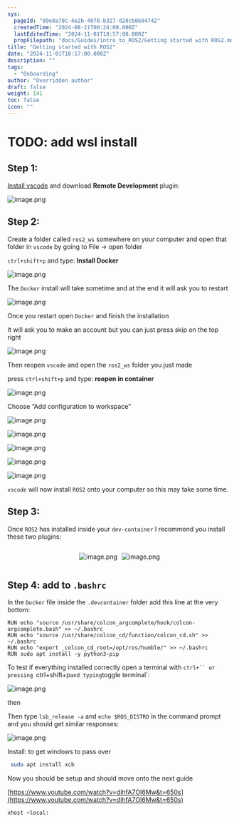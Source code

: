 ```yaml
---
sys:
  pageId: "89e0a78c-4e2b-4070-b327-d28cb0694742"
  createdTime: "2024-08-21T00:24:00.000Z"
  lastEditedTime: "2024-11-01T18:57:00.000Z"
  propFilepath: "docs/Guides/intro_to_ROS2/Getting started with ROS2.md"
title: "Getting started with ROS2"
date: "2024-11-01T18:57:00.000Z"
description: ""
tags:
  - "Onboarding"
author: "Overridden author"
draft: false
weight: 141
toc: false
icon: ""
---
```


# TODO: add wsl install

## Step 1:

[Install vscode](https://code.visualstudio.com/download) and download **Remote Development** plugin:

![image.png](https://prod-files-secure.s3.us-west-2.amazonaws.com/d518164a-d88e-44d1-a4ee-3adb3bd8bce0/efb52993-1881-4a40-b95e-6f020334f022/image.png?X-Amz-Algorithm=AWS4-HMAC-SHA256&X-Amz-Content-Sha256=UNSIGNED-PAYLOAD&X-Amz-Credential=ASIAZI2LB4665MF76POD%2F20250213%2Fus-west-2%2Fs3%2Faws4_request&X-Amz-Date=20250213T131547Z&X-Amz-Expires=3600&X-Amz-Security-Token=IQoJb3JpZ2luX2VjEO3%2F%2F%2F%2F%2F%2F%2F%2F%2F%2FwEaCXVzLXdlc3QtMiJHMEUCIGsS%2FN7Z5%2FvpeNhKCI7qTWOOfQKMFOBiUKXVkY7RWHUJAiEAzDOi7pfCdc4BgfM1ZTDS%2BQbwIwuXZROmkHp88ZcYe2gq%2FwMIFhAAGgw2Mzc0MjMxODM4MDUiDJFgHXYLc8nfmfFLKCrcA39rAFvK0BpgqFYV8QZoTrCBhhM3LMWkCd8fa%2FACHnL5W7JqCFSiOedKQAfgxINV3i4IWy8sAeED0Mm4gZr11EismQkl59zVzUMw95SAeKW5SHL3FYfMxrY6L8eMwLsMrR8llouttdXupsR%2FG0JVuDhnGeC4Iilv6tGxSxGxQOEL665pR7KnXosDCURpnf2HVyAB8LF5nr0rhJYP%2BCfvqLFgBd20QIrj5FoV3quYILCNSat8DtCtVfMLto5uPKdfx0wcgNqiD5IYr9XbIMaQpXSGeO9p4mKrYqmBsrMRJhzpCXeLnL%2FDFi9i0uP%2FXfzs%2FLXPk8LCbC9VFGyACF%2Byns6LCfeSCVTFZejl0tKql58DME15B0tKI2oLWPCp7cVyPr7lylHJj7tNQHA%2BUE5cJ%2FgqzXBeG32Kpbw5jnRUq3OeqyvRFBKQ%2B%2BDWGWp0fcdQgj17ZFwP7SSEOOzEPEo2w8SzJgJOvwOr0tZjL5s4qJHrjpBhSfKexaRrC2m2e%2F7r1sTI9KcFBK5lsqR5hD38JfsdWPSqh4YdcnXqj%2B%2F%2B1Rqn9FRkOUp2SXuMPdQpNz6BYU2vNxqV7rENhytAwp0e0h7lyi16Up3LddAiisL86Kaepedbmr%2BUQfEY%2FtvKMKrdt70GOqUB%2BuDEwoV88mNLqv2cKQhqJBW7S6lYM0DrgGUlt2a4AQs9owOK%2BA3oW7Q39cItuXsv2CrxV%2FSDlpOKN6BgxRT5%2Bt5I%2BNeO%2FBMU6dWWJdbNQQbAqPkXaG9cqXpYk6EKdpW3Em0fu1pyRgdxbXznfzil2FOGdNk7MogCT%2BqiZAlyrvxU%2F5SeYJCviGkVY0zML8FzzFLrI67S9abr33YeCG9hBorpZ1rV&X-Amz-Signature=dcf184312e2c02d9d1a00fcfc48f3bba000171a4323c2546e7dc2dac4c0b19bf&X-Amz-SignedHeaders=host&x-id=GetObject)

## Step 2:

Create a folder called `ros2_ws` somewhere on your computer and open that folder in `vscode` by going to File → open folder 

`ctrl+shift+p` and type: **Install Docker**

![image.png](https://prod-files-secure.s3.us-west-2.amazonaws.com/d518164a-d88e-44d1-a4ee-3adb3bd8bce0/2269dc0e-1cd5-47ff-bceb-c04ad9b2eab0/image.png?X-Amz-Algorithm=AWS4-HMAC-SHA256&X-Amz-Content-Sha256=UNSIGNED-PAYLOAD&X-Amz-Credential=ASIAZI2LB4665MF76POD%2F20250213%2Fus-west-2%2Fs3%2Faws4_request&X-Amz-Date=20250213T131547Z&X-Amz-Expires=3600&X-Amz-Security-Token=IQoJb3JpZ2luX2VjEO3%2F%2F%2F%2F%2F%2F%2F%2F%2F%2FwEaCXVzLXdlc3QtMiJHMEUCIGsS%2FN7Z5%2FvpeNhKCI7qTWOOfQKMFOBiUKXVkY7RWHUJAiEAzDOi7pfCdc4BgfM1ZTDS%2BQbwIwuXZROmkHp88ZcYe2gq%2FwMIFhAAGgw2Mzc0MjMxODM4MDUiDJFgHXYLc8nfmfFLKCrcA39rAFvK0BpgqFYV8QZoTrCBhhM3LMWkCd8fa%2FACHnL5W7JqCFSiOedKQAfgxINV3i4IWy8sAeED0Mm4gZr11EismQkl59zVzUMw95SAeKW5SHL3FYfMxrY6L8eMwLsMrR8llouttdXupsR%2FG0JVuDhnGeC4Iilv6tGxSxGxQOEL665pR7KnXosDCURpnf2HVyAB8LF5nr0rhJYP%2BCfvqLFgBd20QIrj5FoV3quYILCNSat8DtCtVfMLto5uPKdfx0wcgNqiD5IYr9XbIMaQpXSGeO9p4mKrYqmBsrMRJhzpCXeLnL%2FDFi9i0uP%2FXfzs%2FLXPk8LCbC9VFGyACF%2Byns6LCfeSCVTFZejl0tKql58DME15B0tKI2oLWPCp7cVyPr7lylHJj7tNQHA%2BUE5cJ%2FgqzXBeG32Kpbw5jnRUq3OeqyvRFBKQ%2B%2BDWGWp0fcdQgj17ZFwP7SSEOOzEPEo2w8SzJgJOvwOr0tZjL5s4qJHrjpBhSfKexaRrC2m2e%2F7r1sTI9KcFBK5lsqR5hD38JfsdWPSqh4YdcnXqj%2B%2F%2B1Rqn9FRkOUp2SXuMPdQpNz6BYU2vNxqV7rENhytAwp0e0h7lyi16Up3LddAiisL86Kaepedbmr%2BUQfEY%2FtvKMKrdt70GOqUB%2BuDEwoV88mNLqv2cKQhqJBW7S6lYM0DrgGUlt2a4AQs9owOK%2BA3oW7Q39cItuXsv2CrxV%2FSDlpOKN6BgxRT5%2Bt5I%2BNeO%2FBMU6dWWJdbNQQbAqPkXaG9cqXpYk6EKdpW3Em0fu1pyRgdxbXznfzil2FOGdNk7MogCT%2BqiZAlyrvxU%2F5SeYJCviGkVY0zML8FzzFLrI67S9abr33YeCG9hBorpZ1rV&X-Amz-Signature=d9d36c5429f97bf011e1cb47440cac8dcac35f16547c3f1a7ea5ef749f5db433&X-Amz-SignedHeaders=host&x-id=GetObject)

The `Docker` install will take sometime and at the end it will ask you to restart

![image.png](https://prod-files-secure.s3.us-west-2.amazonaws.com/d518164a-d88e-44d1-a4ee-3adb3bd8bce0/ed233f78-be33-4b1f-b89c-9c346c0e961e/image.png?X-Amz-Algorithm=AWS4-HMAC-SHA256&X-Amz-Content-Sha256=UNSIGNED-PAYLOAD&X-Amz-Credential=ASIAZI2LB4665MF76POD%2F20250213%2Fus-west-2%2Fs3%2Faws4_request&X-Amz-Date=20250213T131547Z&X-Amz-Expires=3600&X-Amz-Security-Token=IQoJb3JpZ2luX2VjEO3%2F%2F%2F%2F%2F%2F%2F%2F%2F%2FwEaCXVzLXdlc3QtMiJHMEUCIGsS%2FN7Z5%2FvpeNhKCI7qTWOOfQKMFOBiUKXVkY7RWHUJAiEAzDOi7pfCdc4BgfM1ZTDS%2BQbwIwuXZROmkHp88ZcYe2gq%2FwMIFhAAGgw2Mzc0MjMxODM4MDUiDJFgHXYLc8nfmfFLKCrcA39rAFvK0BpgqFYV8QZoTrCBhhM3LMWkCd8fa%2FACHnL5W7JqCFSiOedKQAfgxINV3i4IWy8sAeED0Mm4gZr11EismQkl59zVzUMw95SAeKW5SHL3FYfMxrY6L8eMwLsMrR8llouttdXupsR%2FG0JVuDhnGeC4Iilv6tGxSxGxQOEL665pR7KnXosDCURpnf2HVyAB8LF5nr0rhJYP%2BCfvqLFgBd20QIrj5FoV3quYILCNSat8DtCtVfMLto5uPKdfx0wcgNqiD5IYr9XbIMaQpXSGeO9p4mKrYqmBsrMRJhzpCXeLnL%2FDFi9i0uP%2FXfzs%2FLXPk8LCbC9VFGyACF%2Byns6LCfeSCVTFZejl0tKql58DME15B0tKI2oLWPCp7cVyPr7lylHJj7tNQHA%2BUE5cJ%2FgqzXBeG32Kpbw5jnRUq3OeqyvRFBKQ%2B%2BDWGWp0fcdQgj17ZFwP7SSEOOzEPEo2w8SzJgJOvwOr0tZjL5s4qJHrjpBhSfKexaRrC2m2e%2F7r1sTI9KcFBK5lsqR5hD38JfsdWPSqh4YdcnXqj%2B%2F%2B1Rqn9FRkOUp2SXuMPdQpNz6BYU2vNxqV7rENhytAwp0e0h7lyi16Up3LddAiisL86Kaepedbmr%2BUQfEY%2FtvKMKrdt70GOqUB%2BuDEwoV88mNLqv2cKQhqJBW7S6lYM0DrgGUlt2a4AQs9owOK%2BA3oW7Q39cItuXsv2CrxV%2FSDlpOKN6BgxRT5%2Bt5I%2BNeO%2FBMU6dWWJdbNQQbAqPkXaG9cqXpYk6EKdpW3Em0fu1pyRgdxbXznfzil2FOGdNk7MogCT%2BqiZAlyrvxU%2F5SeYJCviGkVY0zML8FzzFLrI67S9abr33YeCG9hBorpZ1rV&X-Amz-Signature=b1f2faac8574cd1d3a95aabf52f2f7797c3f1ff2f5748fb478cb35323c1d0485&X-Amz-SignedHeaders=host&x-id=GetObject)

Once you restart open `Docker` and finish the installation

It will ask you to make an account but you can just press skip on the top right

![image.png](https://prod-files-secure.s3.us-west-2.amazonaws.com/d518164a-d88e-44d1-a4ee-3adb3bd8bce0/21010ad9-1659-4fd9-9f59-9932a09b2a3d/image.png?X-Amz-Algorithm=AWS4-HMAC-SHA256&X-Amz-Content-Sha256=UNSIGNED-PAYLOAD&X-Amz-Credential=ASIAZI2LB4665MF76POD%2F20250213%2Fus-west-2%2Fs3%2Faws4_request&X-Amz-Date=20250213T131547Z&X-Amz-Expires=3600&X-Amz-Security-Token=IQoJb3JpZ2luX2VjEO3%2F%2F%2F%2F%2F%2F%2F%2F%2F%2FwEaCXVzLXdlc3QtMiJHMEUCIGsS%2FN7Z5%2FvpeNhKCI7qTWOOfQKMFOBiUKXVkY7RWHUJAiEAzDOi7pfCdc4BgfM1ZTDS%2BQbwIwuXZROmkHp88ZcYe2gq%2FwMIFhAAGgw2Mzc0MjMxODM4MDUiDJFgHXYLc8nfmfFLKCrcA39rAFvK0BpgqFYV8QZoTrCBhhM3LMWkCd8fa%2FACHnL5W7JqCFSiOedKQAfgxINV3i4IWy8sAeED0Mm4gZr11EismQkl59zVzUMw95SAeKW5SHL3FYfMxrY6L8eMwLsMrR8llouttdXupsR%2FG0JVuDhnGeC4Iilv6tGxSxGxQOEL665pR7KnXosDCURpnf2HVyAB8LF5nr0rhJYP%2BCfvqLFgBd20QIrj5FoV3quYILCNSat8DtCtVfMLto5uPKdfx0wcgNqiD5IYr9XbIMaQpXSGeO9p4mKrYqmBsrMRJhzpCXeLnL%2FDFi9i0uP%2FXfzs%2FLXPk8LCbC9VFGyACF%2Byns6LCfeSCVTFZejl0tKql58DME15B0tKI2oLWPCp7cVyPr7lylHJj7tNQHA%2BUE5cJ%2FgqzXBeG32Kpbw5jnRUq3OeqyvRFBKQ%2B%2BDWGWp0fcdQgj17ZFwP7SSEOOzEPEo2w8SzJgJOvwOr0tZjL5s4qJHrjpBhSfKexaRrC2m2e%2F7r1sTI9KcFBK5lsqR5hD38JfsdWPSqh4YdcnXqj%2B%2F%2B1Rqn9FRkOUp2SXuMPdQpNz6BYU2vNxqV7rENhytAwp0e0h7lyi16Up3LddAiisL86Kaepedbmr%2BUQfEY%2FtvKMKrdt70GOqUB%2BuDEwoV88mNLqv2cKQhqJBW7S6lYM0DrgGUlt2a4AQs9owOK%2BA3oW7Q39cItuXsv2CrxV%2FSDlpOKN6BgxRT5%2Bt5I%2BNeO%2FBMU6dWWJdbNQQbAqPkXaG9cqXpYk6EKdpW3Em0fu1pyRgdxbXznfzil2FOGdNk7MogCT%2BqiZAlyrvxU%2F5SeYJCviGkVY0zML8FzzFLrI67S9abr33YeCG9hBorpZ1rV&X-Amz-Signature=e34ba0bd43b3daed03a1756f22a67d745a78222a664aa953cd053a370a94af9a&X-Amz-SignedHeaders=host&x-id=GetObject)

Then reopen `vscode` and open the `ros2_ws` folder you just made

press `ctrl+shift+p` and type: **reopen in container**

![image.png](https://prod-files-secure.s3.us-west-2.amazonaws.com/d518164a-d88e-44d1-a4ee-3adb3bd8bce0/4e93b8c2-41ad-488c-8095-c74205196118/image.png?X-Amz-Algorithm=AWS4-HMAC-SHA256&X-Amz-Content-Sha256=UNSIGNED-PAYLOAD&X-Amz-Credential=ASIAZI2LB4665MF76POD%2F20250213%2Fus-west-2%2Fs3%2Faws4_request&X-Amz-Date=20250213T131547Z&X-Amz-Expires=3600&X-Amz-Security-Token=IQoJb3JpZ2luX2VjEO3%2F%2F%2F%2F%2F%2F%2F%2F%2F%2FwEaCXVzLXdlc3QtMiJHMEUCIGsS%2FN7Z5%2FvpeNhKCI7qTWOOfQKMFOBiUKXVkY7RWHUJAiEAzDOi7pfCdc4BgfM1ZTDS%2BQbwIwuXZROmkHp88ZcYe2gq%2FwMIFhAAGgw2Mzc0MjMxODM4MDUiDJFgHXYLc8nfmfFLKCrcA39rAFvK0BpgqFYV8QZoTrCBhhM3LMWkCd8fa%2FACHnL5W7JqCFSiOedKQAfgxINV3i4IWy8sAeED0Mm4gZr11EismQkl59zVzUMw95SAeKW5SHL3FYfMxrY6L8eMwLsMrR8llouttdXupsR%2FG0JVuDhnGeC4Iilv6tGxSxGxQOEL665pR7KnXosDCURpnf2HVyAB8LF5nr0rhJYP%2BCfvqLFgBd20QIrj5FoV3quYILCNSat8DtCtVfMLto5uPKdfx0wcgNqiD5IYr9XbIMaQpXSGeO9p4mKrYqmBsrMRJhzpCXeLnL%2FDFi9i0uP%2FXfzs%2FLXPk8LCbC9VFGyACF%2Byns6LCfeSCVTFZejl0tKql58DME15B0tKI2oLWPCp7cVyPr7lylHJj7tNQHA%2BUE5cJ%2FgqzXBeG32Kpbw5jnRUq3OeqyvRFBKQ%2B%2BDWGWp0fcdQgj17ZFwP7SSEOOzEPEo2w8SzJgJOvwOr0tZjL5s4qJHrjpBhSfKexaRrC2m2e%2F7r1sTI9KcFBK5lsqR5hD38JfsdWPSqh4YdcnXqj%2B%2F%2B1Rqn9FRkOUp2SXuMPdQpNz6BYU2vNxqV7rENhytAwp0e0h7lyi16Up3LddAiisL86Kaepedbmr%2BUQfEY%2FtvKMKrdt70GOqUB%2BuDEwoV88mNLqv2cKQhqJBW7S6lYM0DrgGUlt2a4AQs9owOK%2BA3oW7Q39cItuXsv2CrxV%2FSDlpOKN6BgxRT5%2Bt5I%2BNeO%2FBMU6dWWJdbNQQbAqPkXaG9cqXpYk6EKdpW3Em0fu1pyRgdxbXznfzil2FOGdNk7MogCT%2BqiZAlyrvxU%2F5SeYJCviGkVY0zML8FzzFLrI67S9abr33YeCG9hBorpZ1rV&X-Amz-Signature=db593a796ca159e989d3605a946cf68c19aca1f99d127fd09446bb86dfea4017&X-Amz-SignedHeaders=host&x-id=GetObject)

Choose “Add configuration to workspace”

![image.png](https://prod-files-secure.s3.us-west-2.amazonaws.com/d518164a-d88e-44d1-a4ee-3adb3bd8bce0/9560b282-5060-4989-ba37-97e7b2c22476/image.png?X-Amz-Algorithm=AWS4-HMAC-SHA256&X-Amz-Content-Sha256=UNSIGNED-PAYLOAD&X-Amz-Credential=ASIAZI2LB4665MF76POD%2F20250213%2Fus-west-2%2Fs3%2Faws4_request&X-Amz-Date=20250213T131547Z&X-Amz-Expires=3600&X-Amz-Security-Token=IQoJb3JpZ2luX2VjEO3%2F%2F%2F%2F%2F%2F%2F%2F%2F%2FwEaCXVzLXdlc3QtMiJHMEUCIGsS%2FN7Z5%2FvpeNhKCI7qTWOOfQKMFOBiUKXVkY7RWHUJAiEAzDOi7pfCdc4BgfM1ZTDS%2BQbwIwuXZROmkHp88ZcYe2gq%2FwMIFhAAGgw2Mzc0MjMxODM4MDUiDJFgHXYLc8nfmfFLKCrcA39rAFvK0BpgqFYV8QZoTrCBhhM3LMWkCd8fa%2FACHnL5W7JqCFSiOedKQAfgxINV3i4IWy8sAeED0Mm4gZr11EismQkl59zVzUMw95SAeKW5SHL3FYfMxrY6L8eMwLsMrR8llouttdXupsR%2FG0JVuDhnGeC4Iilv6tGxSxGxQOEL665pR7KnXosDCURpnf2HVyAB8LF5nr0rhJYP%2BCfvqLFgBd20QIrj5FoV3quYILCNSat8DtCtVfMLto5uPKdfx0wcgNqiD5IYr9XbIMaQpXSGeO9p4mKrYqmBsrMRJhzpCXeLnL%2FDFi9i0uP%2FXfzs%2FLXPk8LCbC9VFGyACF%2Byns6LCfeSCVTFZejl0tKql58DME15B0tKI2oLWPCp7cVyPr7lylHJj7tNQHA%2BUE5cJ%2FgqzXBeG32Kpbw5jnRUq3OeqyvRFBKQ%2B%2BDWGWp0fcdQgj17ZFwP7SSEOOzEPEo2w8SzJgJOvwOr0tZjL5s4qJHrjpBhSfKexaRrC2m2e%2F7r1sTI9KcFBK5lsqR5hD38JfsdWPSqh4YdcnXqj%2B%2F%2B1Rqn9FRkOUp2SXuMPdQpNz6BYU2vNxqV7rENhytAwp0e0h7lyi16Up3LddAiisL86Kaepedbmr%2BUQfEY%2FtvKMKrdt70GOqUB%2BuDEwoV88mNLqv2cKQhqJBW7S6lYM0DrgGUlt2a4AQs9owOK%2BA3oW7Q39cItuXsv2CrxV%2FSDlpOKN6BgxRT5%2Bt5I%2BNeO%2FBMU6dWWJdbNQQbAqPkXaG9cqXpYk6EKdpW3Em0fu1pyRgdxbXznfzil2FOGdNk7MogCT%2BqiZAlyrvxU%2F5SeYJCviGkVY0zML8FzzFLrI67S9abr33YeCG9hBorpZ1rV&X-Amz-Signature=9d3a5f39a6f004fedaba9bb9c427969eb6aa9ebffe21dfcecb70ed2eb328cdac&X-Amz-SignedHeaders=host&x-id=GetObject)

![image.png](https://prod-files-secure.s3.us-west-2.amazonaws.com/d518164a-d88e-44d1-a4ee-3adb3bd8bce0/2ee63f81-886b-48e8-a553-dc6e5eac99e4/image.png?X-Amz-Algorithm=AWS4-HMAC-SHA256&X-Amz-Content-Sha256=UNSIGNED-PAYLOAD&X-Amz-Credential=ASIAZI2LB4665MF76POD%2F20250213%2Fus-west-2%2Fs3%2Faws4_request&X-Amz-Date=20250213T131547Z&X-Amz-Expires=3600&X-Amz-Security-Token=IQoJb3JpZ2luX2VjEO3%2F%2F%2F%2F%2F%2F%2F%2F%2F%2FwEaCXVzLXdlc3QtMiJHMEUCIGsS%2FN7Z5%2FvpeNhKCI7qTWOOfQKMFOBiUKXVkY7RWHUJAiEAzDOi7pfCdc4BgfM1ZTDS%2BQbwIwuXZROmkHp88ZcYe2gq%2FwMIFhAAGgw2Mzc0MjMxODM4MDUiDJFgHXYLc8nfmfFLKCrcA39rAFvK0BpgqFYV8QZoTrCBhhM3LMWkCd8fa%2FACHnL5W7JqCFSiOedKQAfgxINV3i4IWy8sAeED0Mm4gZr11EismQkl59zVzUMw95SAeKW5SHL3FYfMxrY6L8eMwLsMrR8llouttdXupsR%2FG0JVuDhnGeC4Iilv6tGxSxGxQOEL665pR7KnXosDCURpnf2HVyAB8LF5nr0rhJYP%2BCfvqLFgBd20QIrj5FoV3quYILCNSat8DtCtVfMLto5uPKdfx0wcgNqiD5IYr9XbIMaQpXSGeO9p4mKrYqmBsrMRJhzpCXeLnL%2FDFi9i0uP%2FXfzs%2FLXPk8LCbC9VFGyACF%2Byns6LCfeSCVTFZejl0tKql58DME15B0tKI2oLWPCp7cVyPr7lylHJj7tNQHA%2BUE5cJ%2FgqzXBeG32Kpbw5jnRUq3OeqyvRFBKQ%2B%2BDWGWp0fcdQgj17ZFwP7SSEOOzEPEo2w8SzJgJOvwOr0tZjL5s4qJHrjpBhSfKexaRrC2m2e%2F7r1sTI9KcFBK5lsqR5hD38JfsdWPSqh4YdcnXqj%2B%2F%2B1Rqn9FRkOUp2SXuMPdQpNz6BYU2vNxqV7rENhytAwp0e0h7lyi16Up3LddAiisL86Kaepedbmr%2BUQfEY%2FtvKMKrdt70GOqUB%2BuDEwoV88mNLqv2cKQhqJBW7S6lYM0DrgGUlt2a4AQs9owOK%2BA3oW7Q39cItuXsv2CrxV%2FSDlpOKN6BgxRT5%2Bt5I%2BNeO%2FBMU6dWWJdbNQQbAqPkXaG9cqXpYk6EKdpW3Em0fu1pyRgdxbXznfzil2FOGdNk7MogCT%2BqiZAlyrvxU%2F5SeYJCviGkVY0zML8FzzFLrI67S9abr33YeCG9hBorpZ1rV&X-Amz-Signature=15499ab54195153d91b0abfddbd001149186e833de1e7c30d100307f1ab6d5b3&X-Amz-SignedHeaders=host&x-id=GetObject)

![image.png](https://prod-files-secure.s3.us-west-2.amazonaws.com/d518164a-d88e-44d1-a4ee-3adb3bd8bce0/ae1580b2-b048-407e-aed9-b584224a7a04/image.png?X-Amz-Algorithm=AWS4-HMAC-SHA256&X-Amz-Content-Sha256=UNSIGNED-PAYLOAD&X-Amz-Credential=ASIAZI2LB4665MF76POD%2F20250213%2Fus-west-2%2Fs3%2Faws4_request&X-Amz-Date=20250213T131547Z&X-Amz-Expires=3600&X-Amz-Security-Token=IQoJb3JpZ2luX2VjEO3%2F%2F%2F%2F%2F%2F%2F%2F%2F%2FwEaCXVzLXdlc3QtMiJHMEUCIGsS%2FN7Z5%2FvpeNhKCI7qTWOOfQKMFOBiUKXVkY7RWHUJAiEAzDOi7pfCdc4BgfM1ZTDS%2BQbwIwuXZROmkHp88ZcYe2gq%2FwMIFhAAGgw2Mzc0MjMxODM4MDUiDJFgHXYLc8nfmfFLKCrcA39rAFvK0BpgqFYV8QZoTrCBhhM3LMWkCd8fa%2FACHnL5W7JqCFSiOedKQAfgxINV3i4IWy8sAeED0Mm4gZr11EismQkl59zVzUMw95SAeKW5SHL3FYfMxrY6L8eMwLsMrR8llouttdXupsR%2FG0JVuDhnGeC4Iilv6tGxSxGxQOEL665pR7KnXosDCURpnf2HVyAB8LF5nr0rhJYP%2BCfvqLFgBd20QIrj5FoV3quYILCNSat8DtCtVfMLto5uPKdfx0wcgNqiD5IYr9XbIMaQpXSGeO9p4mKrYqmBsrMRJhzpCXeLnL%2FDFi9i0uP%2FXfzs%2FLXPk8LCbC9VFGyACF%2Byns6LCfeSCVTFZejl0tKql58DME15B0tKI2oLWPCp7cVyPr7lylHJj7tNQHA%2BUE5cJ%2FgqzXBeG32Kpbw5jnRUq3OeqyvRFBKQ%2B%2BDWGWp0fcdQgj17ZFwP7SSEOOzEPEo2w8SzJgJOvwOr0tZjL5s4qJHrjpBhSfKexaRrC2m2e%2F7r1sTI9KcFBK5lsqR5hD38JfsdWPSqh4YdcnXqj%2B%2F%2B1Rqn9FRkOUp2SXuMPdQpNz6BYU2vNxqV7rENhytAwp0e0h7lyi16Up3LddAiisL86Kaepedbmr%2BUQfEY%2FtvKMKrdt70GOqUB%2BuDEwoV88mNLqv2cKQhqJBW7S6lYM0DrgGUlt2a4AQs9owOK%2BA3oW7Q39cItuXsv2CrxV%2FSDlpOKN6BgxRT5%2Bt5I%2BNeO%2FBMU6dWWJdbNQQbAqPkXaG9cqXpYk6EKdpW3Em0fu1pyRgdxbXznfzil2FOGdNk7MogCT%2BqiZAlyrvxU%2F5SeYJCviGkVY0zML8FzzFLrI67S9abr33YeCG9hBorpZ1rV&X-Amz-Signature=43660a3f5c74b28daa582bc5be2a7a541410d0b1de120a49b9a01ee22b442a8d&X-Amz-SignedHeaders=host&x-id=GetObject)

![image.png](https://prod-files-secure.s3.us-west-2.amazonaws.com/d518164a-d88e-44d1-a4ee-3adb3bd8bce0/53255b28-f75e-430f-b9e3-c0ac8577e42b/image.png?X-Amz-Algorithm=AWS4-HMAC-SHA256&X-Amz-Content-Sha256=UNSIGNED-PAYLOAD&X-Amz-Credential=ASIAZI2LB4665MF76POD%2F20250213%2Fus-west-2%2Fs3%2Faws4_request&X-Amz-Date=20250213T131547Z&X-Amz-Expires=3600&X-Amz-Security-Token=IQoJb3JpZ2luX2VjEO3%2F%2F%2F%2F%2F%2F%2F%2F%2F%2FwEaCXVzLXdlc3QtMiJHMEUCIGsS%2FN7Z5%2FvpeNhKCI7qTWOOfQKMFOBiUKXVkY7RWHUJAiEAzDOi7pfCdc4BgfM1ZTDS%2BQbwIwuXZROmkHp88ZcYe2gq%2FwMIFhAAGgw2Mzc0MjMxODM4MDUiDJFgHXYLc8nfmfFLKCrcA39rAFvK0BpgqFYV8QZoTrCBhhM3LMWkCd8fa%2FACHnL5W7JqCFSiOedKQAfgxINV3i4IWy8sAeED0Mm4gZr11EismQkl59zVzUMw95SAeKW5SHL3FYfMxrY6L8eMwLsMrR8llouttdXupsR%2FG0JVuDhnGeC4Iilv6tGxSxGxQOEL665pR7KnXosDCURpnf2HVyAB8LF5nr0rhJYP%2BCfvqLFgBd20QIrj5FoV3quYILCNSat8DtCtVfMLto5uPKdfx0wcgNqiD5IYr9XbIMaQpXSGeO9p4mKrYqmBsrMRJhzpCXeLnL%2FDFi9i0uP%2FXfzs%2FLXPk8LCbC9VFGyACF%2Byns6LCfeSCVTFZejl0tKql58DME15B0tKI2oLWPCp7cVyPr7lylHJj7tNQHA%2BUE5cJ%2FgqzXBeG32Kpbw5jnRUq3OeqyvRFBKQ%2B%2BDWGWp0fcdQgj17ZFwP7SSEOOzEPEo2w8SzJgJOvwOr0tZjL5s4qJHrjpBhSfKexaRrC2m2e%2F7r1sTI9KcFBK5lsqR5hD38JfsdWPSqh4YdcnXqj%2B%2F%2B1Rqn9FRkOUp2SXuMPdQpNz6BYU2vNxqV7rENhytAwp0e0h7lyi16Up3LddAiisL86Kaepedbmr%2BUQfEY%2FtvKMKrdt70GOqUB%2BuDEwoV88mNLqv2cKQhqJBW7S6lYM0DrgGUlt2a4AQs9owOK%2BA3oW7Q39cItuXsv2CrxV%2FSDlpOKN6BgxRT5%2Bt5I%2BNeO%2FBMU6dWWJdbNQQbAqPkXaG9cqXpYk6EKdpW3Em0fu1pyRgdxbXznfzil2FOGdNk7MogCT%2BqiZAlyrvxU%2F5SeYJCviGkVY0zML8FzzFLrI67S9abr33YeCG9hBorpZ1rV&X-Amz-Signature=1fa67a6aef0cf11694c64dc99a73b6dd8f8eef99600533d8b42414734c10f6e9&X-Amz-SignedHeaders=host&x-id=GetObject)

![image.png](https://prod-files-secure.s3.us-west-2.amazonaws.com/d518164a-d88e-44d1-a4ee-3adb3bd8bce0/7c562767-5af9-4ffb-97d1-327bcdf4ee00/image.png?X-Amz-Algorithm=AWS4-HMAC-SHA256&X-Amz-Content-Sha256=UNSIGNED-PAYLOAD&X-Amz-Credential=ASIAZI2LB4665MF76POD%2F20250213%2Fus-west-2%2Fs3%2Faws4_request&X-Amz-Date=20250213T131547Z&X-Amz-Expires=3600&X-Amz-Security-Token=IQoJb3JpZ2luX2VjEO3%2F%2F%2F%2F%2F%2F%2F%2F%2F%2FwEaCXVzLXdlc3QtMiJHMEUCIGsS%2FN7Z5%2FvpeNhKCI7qTWOOfQKMFOBiUKXVkY7RWHUJAiEAzDOi7pfCdc4BgfM1ZTDS%2BQbwIwuXZROmkHp88ZcYe2gq%2FwMIFhAAGgw2Mzc0MjMxODM4MDUiDJFgHXYLc8nfmfFLKCrcA39rAFvK0BpgqFYV8QZoTrCBhhM3LMWkCd8fa%2FACHnL5W7JqCFSiOedKQAfgxINV3i4IWy8sAeED0Mm4gZr11EismQkl59zVzUMw95SAeKW5SHL3FYfMxrY6L8eMwLsMrR8llouttdXupsR%2FG0JVuDhnGeC4Iilv6tGxSxGxQOEL665pR7KnXosDCURpnf2HVyAB8LF5nr0rhJYP%2BCfvqLFgBd20QIrj5FoV3quYILCNSat8DtCtVfMLto5uPKdfx0wcgNqiD5IYr9XbIMaQpXSGeO9p4mKrYqmBsrMRJhzpCXeLnL%2FDFi9i0uP%2FXfzs%2FLXPk8LCbC9VFGyACF%2Byns6LCfeSCVTFZejl0tKql58DME15B0tKI2oLWPCp7cVyPr7lylHJj7tNQHA%2BUE5cJ%2FgqzXBeG32Kpbw5jnRUq3OeqyvRFBKQ%2B%2BDWGWp0fcdQgj17ZFwP7SSEOOzEPEo2w8SzJgJOvwOr0tZjL5s4qJHrjpBhSfKexaRrC2m2e%2F7r1sTI9KcFBK5lsqR5hD38JfsdWPSqh4YdcnXqj%2B%2F%2B1Rqn9FRkOUp2SXuMPdQpNz6BYU2vNxqV7rENhytAwp0e0h7lyi16Up3LddAiisL86Kaepedbmr%2BUQfEY%2FtvKMKrdt70GOqUB%2BuDEwoV88mNLqv2cKQhqJBW7S6lYM0DrgGUlt2a4AQs9owOK%2BA3oW7Q39cItuXsv2CrxV%2FSDlpOKN6BgxRT5%2Bt5I%2BNeO%2FBMU6dWWJdbNQQbAqPkXaG9cqXpYk6EKdpW3Em0fu1pyRgdxbXznfzil2FOGdNk7MogCT%2BqiZAlyrvxU%2F5SeYJCviGkVY0zML8FzzFLrI67S9abr33YeCG9hBorpZ1rV&X-Amz-Signature=dcaf93374d7dfcf9bf8628f8009c1e45d57b06423f1d224af00a16a8d73c465b&X-Amz-SignedHeaders=host&x-id=GetObject)

`vscode` will now install `ROS2` onto your computer so this may take some time.

## Step 3:

Once `ROS2` has installed inside your `dev-container` I recommend you install these two plugins:

<div style="display: flex;flex-direction: row; column-gap:10px; max-width: 630px;justify-content: center;">
<div>

![image.png](https://prod-files-secure.s3.us-west-2.amazonaws.com/d518164a-d88e-44d1-a4ee-3adb3bd8bce0/3fc3d550-5a54-4ba1-ba6b-faa01cdb7369/image.png?X-Amz-Algorithm=AWS4-HMAC-SHA256&X-Amz-Content-Sha256=UNSIGNED-PAYLOAD&X-Amz-Credential=ASIAZI2LB4665QFL7ID5%2F20250213%2Fus-west-2%2Fs3%2Faws4_request&X-Amz-Date=20250213T131549Z&X-Amz-Expires=3600&X-Amz-Security-Token=IQoJb3JpZ2luX2VjEO3%2F%2F%2F%2F%2F%2F%2F%2F%2F%2FwEaCXVzLXdlc3QtMiJHMEUCIG1ip1j%2FLiKI85FV852MbGt2MGWLg6i3Lmu%2FksQCM5eHAiEAj%2F5aBef5Inj3o3UCZFLfIv6MJJj9HV%2BBpYrAdLYxNsoq%2FwMIFhAAGgw2Mzc0MjMxODM4MDUiDPwWFBjVQLZ51Gwa3CrcA%2FN9S5I7PNOlin4Dr8N5Ao%2BPFYwnOV08BBnET7yCYgprwICHQfbV7DtCaKRpiSPaCOT0jdokbZGDDV8Zw1Wan9nlw%2FcaLytIh9WIQrSvj7W22xTbT8Y75Hgj2s0GxTQLCVpXUHMTiKEnZA%2Bp0cSrqDrZZJR05EoELanfePnimaNCaOSxrpoHgOYUDU4FyCzD9xj4TGoqW9%2FLsD4IOK391E8AUGGEL6xtq7BVA6R5xihOJMk17aBkKTyUPtYfuA5zXkCvwbdrJVoK6ofnu%2BQyfgwlkaeqymX0UqDDa81Bufdpv%2BmXECL3p4s%2BwaNLfx5wWw%2F7NwuCjRgkz8a5ZDbHWI%2FGDqbClqpU%2Foq0twI0ywStO8Vei8CgEZ9EEsO7JHFR83gzMCCe0HL99GTI%2FFE5LrESbRkIjTeNxhsfTIbRl4yeSY22eEiFdWeId7mx9IeLJ9nnqYwW%2FpG9AcFPScOLvsRO2Dd13t4ssfm6BqXgQ%2Bl9bpdopiRfRaF6EmRffZA50TJ5Wx69hiHZY8M6OB8fQw7QGCpIyDC9b8zrqbkFLQ4wP2DKLER1xezWtpYNnTfSiykErkrC3jjuyEzYLpg3xXsJY8QO6og8Nf1l%2BdVVJpeoccfiPQj9KvwXc%2BK3MKvdt70GOqUB70WPMh%2BSNPl%2BxJeEaOb4%2BzXUiTV4iQk15y4m5y9ubn5ZtuBJguw2UTWTqimOL%2FnIl4gdhRm5fmitFqWO9r2eTWV7A8QSLzBDeiHbQ8gUY4YFyzDyOSS6tTp%2FtQ0cZYKozM3l4HDdbO35tYhLGqIcvDSX%2FXG%2BPzJ%2Blsp%2FqtZsR7xfwWCJgsr5mavr9eS2DxwW9EIWqh5hV8HWYP3sFszag01WfB8j&X-Amz-Signature=7afe5c4f0bfa750558f3bbeb345f67d59f72dcb360466a513b02091cf67bbb92&X-Amz-SignedHeaders=host&x-id=GetObject)

</div>
<div>

![image.png](https://prod-files-secure.s3.us-west-2.amazonaws.com/d518164a-d88e-44d1-a4ee-3adb3bd8bce0/d994cc66-13c2-4093-a5a3-f84cf4601a82/image.png?X-Amz-Algorithm=AWS4-HMAC-SHA256&X-Amz-Content-Sha256=UNSIGNED-PAYLOAD&X-Amz-Credential=ASIAZI2LB4663DYQRANV%2F20250213%2Fus-west-2%2Fs3%2Faws4_request&X-Amz-Date=20250213T131549Z&X-Amz-Expires=3600&X-Amz-Security-Token=IQoJb3JpZ2luX2VjEO3%2F%2F%2F%2F%2F%2F%2F%2F%2F%2FwEaCXVzLXdlc3QtMiJGMEQCIDrgRH9cgytaBIdrPctUHkZsgaFQ%2FHTaGjypEYOynYurAiBZjwF3Egk9G4Ri9BKzeAQYVjVIktlHUl%2FA6hXYuO1rxSr%2FAwgWEAAaDDYzNzQyMzE4MzgwNSIMeWGR%2FOi7p3nGiesdKtwD7UvAiozYY3DzPkPMJ%2Bp5F1DJkQPzIEABxpnqxFxAd9hh2oErIqkqZxZ49xaygeW8L%2FhpXi%2BuVPDYHFbykXPxNfBotecfqr3OCSVCKMm3GuB6iGhWeKAT87ZMcdO%2BLrqbL5p3D6CkyLwcY6FhiXn5yjS6yqsoxRKvYtpfd93w%2BuOP4W8HjOpQg%2FL70LpjDXc9bh1d8fTTr2tEvsgWTqAk9B5qPX6Dqs0tHRzM26GHOKGxMnSWnoFzR%2FvTQ7V222HulvVun8Gs5frczNrTQHaAeWAGawNf2ROeCnjpe0ZMV%2FQNn7GHY6sECQ980sQszx%2Fd%2BSfVDa6PcMjpGHS0F0Q0LrIkcA0Aoi9yjO8t%2Fv1RahlT1%2BiH66Kiv4%2BSdg%2BqA0uLWYVVeKOCeUqqlbP%2Fsq3cy9VZVNa%2BcYZLDpvJMGnvEizw6GkouZ9Hfg0a0vFAv1ousXLf%2BvAu9yw31%2FUotuQtYdgwr%2FSCDeiN2p55ys2BC8Bw6gqLBRl7FNNx%2FSGWTadP2fwhYrcu52vHvJ1gBXCEa1qL8B6YCn0IsD%2BbSPIC1iA7SxrpElJQx6lGTLl8IoeW4FGP9%2BdnYN9mSdtX2XGJoeK2VOgZahy3YvhU1HxSLBEA%2FK3kUkPmusn%2FsKowqN63vQY6pgEc2S7floSK1vVXYhKJmeNusGfoyBmmVKZAaWhmB6mBpVrOqY3E%2BjQybci2NU5ZRoHAA%2FJeo5vCHLCSQbGeYHaC6s7ZDBwK1IpIBhc2zCvZ1HvcwX%2FVVbIVslebuPyyhgpIjvGfeb9SOw3fgV%2FK0Y7Bw2edfp%2FPL9%2BNoLxTJhUeJZoXH6hpWDTa%2B9%2BxAk5l2Zzx6FwwDKOACQ6Dfs1iRwtRrhVez9UF&X-Amz-Signature=8e43c482a74a67c855bb0689c9c58af11dc91eeb8e1126f83c0be923bbcde065&X-Amz-SignedHeaders=host&x-id=GetObject)

</div>
</div>

## Step 4: add to `.bashrc`

In the `Docker` file inside the `.devcontainer` folder add this line at the very bottom: 

```docker
RUN echo "source /usr/share/colcon_argcomplete/hook/colcon-argcomplete.bash" >> ~/.bashrc
RUN echo "source /usr/share/colcon_cd/function/colcon_cd.sh" >> ~/.bashrc
RUN echo "export _colcon_cd_root=/opt/ros/humble/" >> ~/.bashrc
RUN sudo apt install -y python3-pip 
```

To test if everything installed correctly open a terminal with `ctrl+`` or pressing `ctrl+shift+p` and typing `toggle terminal`:

![image.png](https://prod-files-secure.s3.us-west-2.amazonaws.com/d518164a-d88e-44d1-a4ee-3adb3bd8bce0/6a4943d8-b04e-4c02-9a58-775f3384d1a5/image.png?X-Amz-Algorithm=AWS4-HMAC-SHA256&X-Amz-Content-Sha256=UNSIGNED-PAYLOAD&X-Amz-Credential=ASIAZI2LB4665MF76POD%2F20250213%2Fus-west-2%2Fs3%2Faws4_request&X-Amz-Date=20250213T131547Z&X-Amz-Expires=3600&X-Amz-Security-Token=IQoJb3JpZ2luX2VjEO3%2F%2F%2F%2F%2F%2F%2F%2F%2F%2FwEaCXVzLXdlc3QtMiJHMEUCIGsS%2FN7Z5%2FvpeNhKCI7qTWOOfQKMFOBiUKXVkY7RWHUJAiEAzDOi7pfCdc4BgfM1ZTDS%2BQbwIwuXZROmkHp88ZcYe2gq%2FwMIFhAAGgw2Mzc0MjMxODM4MDUiDJFgHXYLc8nfmfFLKCrcA39rAFvK0BpgqFYV8QZoTrCBhhM3LMWkCd8fa%2FACHnL5W7JqCFSiOedKQAfgxINV3i4IWy8sAeED0Mm4gZr11EismQkl59zVzUMw95SAeKW5SHL3FYfMxrY6L8eMwLsMrR8llouttdXupsR%2FG0JVuDhnGeC4Iilv6tGxSxGxQOEL665pR7KnXosDCURpnf2HVyAB8LF5nr0rhJYP%2BCfvqLFgBd20QIrj5FoV3quYILCNSat8DtCtVfMLto5uPKdfx0wcgNqiD5IYr9XbIMaQpXSGeO9p4mKrYqmBsrMRJhzpCXeLnL%2FDFi9i0uP%2FXfzs%2FLXPk8LCbC9VFGyACF%2Byns6LCfeSCVTFZejl0tKql58DME15B0tKI2oLWPCp7cVyPr7lylHJj7tNQHA%2BUE5cJ%2FgqzXBeG32Kpbw5jnRUq3OeqyvRFBKQ%2B%2BDWGWp0fcdQgj17ZFwP7SSEOOzEPEo2w8SzJgJOvwOr0tZjL5s4qJHrjpBhSfKexaRrC2m2e%2F7r1sTI9KcFBK5lsqR5hD38JfsdWPSqh4YdcnXqj%2B%2F%2B1Rqn9FRkOUp2SXuMPdQpNz6BYU2vNxqV7rENhytAwp0e0h7lyi16Up3LddAiisL86Kaepedbmr%2BUQfEY%2FtvKMKrdt70GOqUB%2BuDEwoV88mNLqv2cKQhqJBW7S6lYM0DrgGUlt2a4AQs9owOK%2BA3oW7Q39cItuXsv2CrxV%2FSDlpOKN6BgxRT5%2Bt5I%2BNeO%2FBMU6dWWJdbNQQbAqPkXaG9cqXpYk6EKdpW3Em0fu1pyRgdxbXznfzil2FOGdNk7MogCT%2BqiZAlyrvxU%2F5SeYJCviGkVY0zML8FzzFLrI67S9abr33YeCG9hBorpZ1rV&X-Amz-Signature=1dd649c055829fc0bed89be43505c4305d84a7299d8a22f939d0f7b9b64b8a10&X-Amz-SignedHeaders=host&x-id=GetObject)

then 

Then type `lsb_release -a` and `echo $ROS_DISTRO` in the command prompt and you should get similar responses:

![image.png](https://prod-files-secure.s3.us-west-2.amazonaws.com/d518164a-d88e-44d1-a4ee-3adb3bd8bce0/3e635dec-a805-4e85-8b9e-d000e5b71a4e/image.png?X-Amz-Algorithm=AWS4-HMAC-SHA256&X-Amz-Content-Sha256=UNSIGNED-PAYLOAD&X-Amz-Credential=ASIAZI2LB4665MF76POD%2F20250213%2Fus-west-2%2Fs3%2Faws4_request&X-Amz-Date=20250213T131547Z&X-Amz-Expires=3600&X-Amz-Security-Token=IQoJb3JpZ2luX2VjEO3%2F%2F%2F%2F%2F%2F%2F%2F%2F%2FwEaCXVzLXdlc3QtMiJHMEUCIGsS%2FN7Z5%2FvpeNhKCI7qTWOOfQKMFOBiUKXVkY7RWHUJAiEAzDOi7pfCdc4BgfM1ZTDS%2BQbwIwuXZROmkHp88ZcYe2gq%2FwMIFhAAGgw2Mzc0MjMxODM4MDUiDJFgHXYLc8nfmfFLKCrcA39rAFvK0BpgqFYV8QZoTrCBhhM3LMWkCd8fa%2FACHnL5W7JqCFSiOedKQAfgxINV3i4IWy8sAeED0Mm4gZr11EismQkl59zVzUMw95SAeKW5SHL3FYfMxrY6L8eMwLsMrR8llouttdXupsR%2FG0JVuDhnGeC4Iilv6tGxSxGxQOEL665pR7KnXosDCURpnf2HVyAB8LF5nr0rhJYP%2BCfvqLFgBd20QIrj5FoV3quYILCNSat8DtCtVfMLto5uPKdfx0wcgNqiD5IYr9XbIMaQpXSGeO9p4mKrYqmBsrMRJhzpCXeLnL%2FDFi9i0uP%2FXfzs%2FLXPk8LCbC9VFGyACF%2Byns6LCfeSCVTFZejl0tKql58DME15B0tKI2oLWPCp7cVyPr7lylHJj7tNQHA%2BUE5cJ%2FgqzXBeG32Kpbw5jnRUq3OeqyvRFBKQ%2B%2BDWGWp0fcdQgj17ZFwP7SSEOOzEPEo2w8SzJgJOvwOr0tZjL5s4qJHrjpBhSfKexaRrC2m2e%2F7r1sTI9KcFBK5lsqR5hD38JfsdWPSqh4YdcnXqj%2B%2F%2B1Rqn9FRkOUp2SXuMPdQpNz6BYU2vNxqV7rENhytAwp0e0h7lyi16Up3LddAiisL86Kaepedbmr%2BUQfEY%2FtvKMKrdt70GOqUB%2BuDEwoV88mNLqv2cKQhqJBW7S6lYM0DrgGUlt2a4AQs9owOK%2BA3oW7Q39cItuXsv2CrxV%2FSDlpOKN6BgxRT5%2Bt5I%2BNeO%2FBMU6dWWJdbNQQbAqPkXaG9cqXpYk6EKdpW3Em0fu1pyRgdxbXznfzil2FOGdNk7MogCT%2BqiZAlyrvxU%2F5SeYJCviGkVY0zML8FzzFLrI67S9abr33YeCG9hBorpZ1rV&X-Amz-Signature=69b13a75e57717113afc18372f273b2745a1664b639fd4d8a0b2f3dc95bbe77c&X-Amz-SignedHeaders=host&x-id=GetObject)

Install:  to get windows to pass over

```bash
 sudo apt install xcb
```

Now you should be setup and should move onto the next guide 

[https://www.youtube.com/watch?v=dihfA7Ol6Mw&t=650s](https://www.youtube.com/watch?v=dihfA7Ol6Mw&t=650s)

```python
xhost +local:
```
